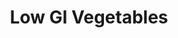 ---
type: GiDataTablePage
title: Low GI Vegetables
description: Low Glycemic Index Vegetables
keywords: gi, GI, Glycemic Index, glycemic index, GlycemicIndex, glycemicindex, gi of Vegetables, GI of Vegetables, Glycemic Index of Vegetables, glycemic index of Vegetables, GlycemicIndex of Vegetables, glycemicindex of Vegetables, Vegetables, Low GI Vegetables, Low Glycemic Index Vegetables
---